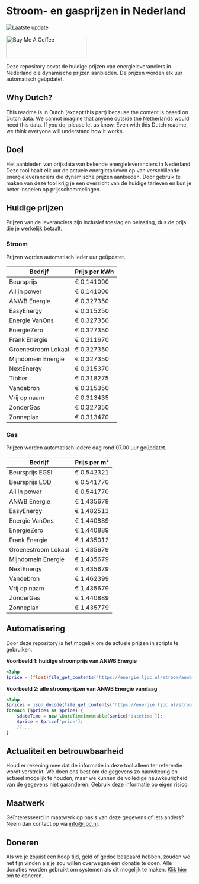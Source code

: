 # Stroom- en gasprijzen in Nederland

![Laatste update](https://img.shields.io/badge/laatste%20update-2025--02--08%2016%3A00%20CET-brightgreen)

<a href="https://www.buymeacoffee.com/Lars-" target="_blank"><img src="https://cdn.buymeacoffee.com/buttons/v2/default-orange.png" alt="Buy Me A Coffee" height="60" style="height: 60px !important;width: 217px !important;" ></a>

Deze repository bevat de huidige prijzen van energieleveranciers in Nederland die dynamische prijzen aanbieden. De prijzen worden elk uur automatisch geüpdatet.

## Why Dutch?

This readme is in Dutch (except this part) because the content is based on Dutch data. We cannot imagine that anyone outside the Netherlands would need this data. If you do, please let us know. Even with this Dutch readme, we think
everyone will understand how it works.

## Doel

Het aanbieden van prijsdata van bekende energieleveranciers in Nederland. Deze tool haalt elk uur de actuele energietarieven op van verschillende energieleveranciers die dynamische prijzen aanbieden. Door gebruik te maken van deze tool
krijg je een overzicht van de huidige tarieven en kun je beter inspelen op prijsschommelingen.

## Huidige prijzen

Prijzen van de leveranciers zijn inclusief toeslag en belasting, dus de prijs die je werkelijk betaalt.

### Stroom

Prijzen worden automatisch ieder uur geüpdatet.

 Bedrijf | Prijs per kWh 
---------|---------------
Beursprijs | € 0,141000
All in power | € 0,141000
ANWB Energie | € 0,327350
EasyEnergy | € 0,315250
Energie VanOns | € 0,327350
EnergieZero | € 0,327350
Frank Energie | € 0,311670
Groenestroom Lokaal | € 0,327350
Mijndomein Energie | € 0,327350
NextEnergy | € 0,315370
Tibber | € 0,318275
Vandebron | € 0,315350
Vrij op naam | € 0,313435
ZonderGas | € 0,327350
Zonneplan | € 0,313470


### Gas

Prijzen worden automatisch iedere dag rond 07.00 uur geüpdatet.

 Bedrijf | Prijs per m³ 
---------|--------------
Beursprijs EGSI | € 0,542321
Beursprijs EOD | € 0,541770
All in power | € 0,541770
ANWB Energie | € 1,435679
EasyEnergy | € 1,482513
Energie VanOns | € 1,440889
EnergieZero | € 1,440889
Frank Energie | € 1,435012
Groenestroom Lokaal | € 1,435679
Mijndomein Energie | € 1,435679
NextEnergy | € 1,435679
Vandebron | € 1,462399
Vrij op naam | € 1,435679
ZonderGas | € 1,440889
Zonneplan | € 1,435779


## Automatisering

Door deze repository is het mogelijk om de actuele prijzen in scripts te gebruiken.

**Voorbeeld 1: huidige stroomprijs van ANWB Energie**

```php
<?php
$price = (float)file_get_contents('https://energie.ljpc.nl/stroom/anwb-energie-nu.txt');

```

**Voorbeeld 2: alle stroomprijzen van ANWB Energie vandaag**

```php
<?php
$prices = json_decode(file_get_contents('https://energie.ljpc.nl/stroom/all-in-power-vandaag.json'),true);
foreach ($prices as $price) {
    $dateTime = new \DateTimeImmutable($price['datetime']);
    $price = $price['price'];
    // ...
}
```

## Actualiteit en betrouwbaarheid

Houd er rekening mee dat de informatie in deze tool alleen ter referentie wordt verstrekt. We doen ons best om de gegevens zo nauwkeurig en actueel mogelijk te houden, maar we kunnen de volledige nauwkeurigheid van de gegevens niet
garanderen. Gebruik deze informatie op eigen risico.

## Maatwerk

Geïnteresseerd in maatwerk op basis van deze gegevens of iets anders? Neem dan contact op
via [info@ljpc.nl](mailto:info@ljpc.nl?subject=Energie%20prijzen).

## Doneren

Als we je zojuist een hoop tijd, geld of gedoe bespaard hebben, zouden we het fijn vinden als je zou willen overwegen een
donatie te doen. Alle donaties worden gebruikt om systemen als dit mogelijk te
maken. [Klik hier](https://www.buymeacoffee.com/Lars-) om te doneren.
